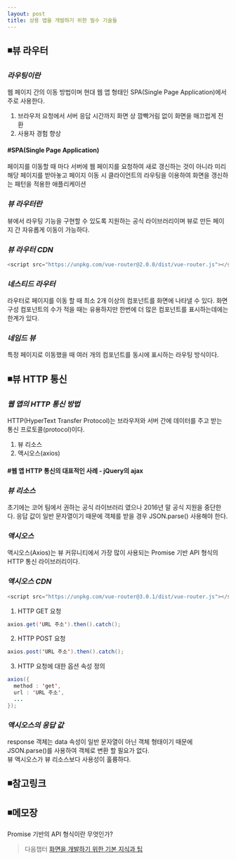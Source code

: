 ```yaml
---
layout: post
title: 상용 앱을 개발하기 위한 필수 기술들
---
```

## ◾뷰 라우터

### ***라우팅이란***
웹 페이지 간의 이동 방법이며 현대 웹 앱 형태인 SPA(Single Page Application)에서 주로 사용한다.  
1. 브라우저 요청에서 서버 응답 시간까지 화면 상 깜빡거림 없이 화면을 매끄럽게 전환  
2. 사용자 경험 향상  

#### #SPA(Single Page Application)
페이지를 이동할 때 마다 서버에 웹 페이지를 요청하여 새로 갱신하는 것이 아니라 미리 해당 페이지를 받아놓고 페이지 이동 시 클라이언트의 라우팅을 이용하여 화면을 갱신하는 패턴을 적용한 애플리케이션

### ***뷰 라우터란***
뷰에서 라우팅 기능을 구현할 수 있도록 지원하는 공식 라이브러리이며 뷰로 만든 페이지 간 자유롭게 이동이 가능하다.     

### ***뷰 라우터 CDN***
```java
<script src="https://unpkg.com/vue-router@2.0.0/dist/vue-router.js"></script>
```

### ***네스티드 라우터***
라우터로 페이지를 이동 할 때 최소 2개 이상의 컴포넌트를 화면에 나타낼 수 있다.
화면 구성 컴포넌트의 수가 적을 때는 유용하지만 한번에 더 많은 컴포넌트를 표시하는데에는 한계가 있다.

### ***네임드 뷰***
특정 페이지로 이동했을 때 여러 개의 컴포넌트를 동시에 표시하는 라우팅 방식이다.

## ◾뷰 HTTP 통신
### ***웹 앱의 HTTP 통신 방법***
HTTP(HyperText Transfer Protocol)는 브라우저와 서버 간에 데이터를 주고 받는 통신 프로토콜(protocol)이다.   
1. 뷰 리소스  
2. 액시오스(axios)
#### #웹 앱 HTTP 통신의 대표적인 사례 - jQuery의 ajax

### ***뷰 리소스***
초기에는 코어 팀에서 권하는 공식 라이브러리 였으나 2016년 말 공식 지원을 중단한다.
응답 값이 일반 문자열이기 때문에 객체를 받을 경우 JSON.parse() 사용해야 한다.

### ***액시오스***
액시오스(Axios)는 뷰 커뮤니티에서 가장 많이 사용되는 Promise 기반 API 형식의 HTTP 통신 라이브러리이다.  

### ***액시오스 CDN***
```java
<script src="https://unpkg.com/vue-router@3.0.1/dist/vue-router.js"></script>
```
1. HTTP GET 요청  
```java
axios.get('URL 주소').then().catch();
```    
2. HTTP POST 요청  
```java
axios.post('URL 주소').then().catch();
```
3. HTTP 요청에 대한 옵션 속성 정의   
```java
axios({
  method : 'get',
  url : 'URL 주소',
  ...
});
```

### ***액시오스의 응답 값***  
response 객체는 data 속성이 일반 문자열이 아닌 객체 형태이기 때문에 JSON.parse()를 사용하여 객체로 변환 할 필요가 없다.  
뷰 액시오스가 뷰 리소스보다 사용성이 훌륭하다.

## ◾참고링크  

## ◾메모장
Promise 기반의 API 형식이란 무엇인가?  

> 다음챕터 [화면을 개발하기 위한 기본 지식과 팁](https://wisdompark.github.io/Vue-Js4/)
